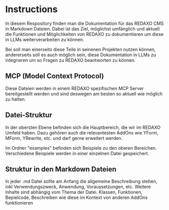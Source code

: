 # Instructions

In diesem Respository finden man die Dokumentation für das REDAXO CMS in Markdown Dateien.
Dabei ist das Ziel, möglichst umfänglich und aktuell die Funktionen und Möglichkeiten von REDAXO zu dokumentieren um diese in LLMs weiterverarbeiten zu können.

Bei soll man einerseits diese Teile in seinenen Projekten nutzen können, andererseits soll es auch möglich sein, diese Dokumentation in LLMs zu integrieren um so Fragen zu REDAXO beantworten zu können.

## MCP (Model Context Protocol)

Diese Dateien werden in einem REDAXO spezifischen MCP Server bereitgestellt werden und sind deswegen am besten so aktuell wie möglich zu halten.

## Datei-Struktur

In der obersten Ebene befinden sich die Hauptbereich, die wir im REDAXO Umfeld haben. Dazu gehören auch die relevantesten AddOns wie YForm, MForm, YRewrite, etc. und darf gerne erweitert werden.

Im Ordner "examples" befinden sich Beispiele zu den oberen Bereichen. Verschiedene Beispiele werden in einer einzelnen Datei gespeichert.

## Struktur in den Markdown Dateien

In jeder .md Datei sollte am Anfang die allgemeine Beschreibung stehen, inkl Verwendungszweck, Anwendung, Voraussetzungen, etc.
Weitere Inhalte sind abhängig vom Thema der Datei. Klassen, Funktionen, Bepielcode, Beschreiben wie diese im Kontext von anderen AddOns funktionieren
